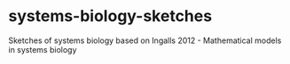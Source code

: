 # systems-biology-sketches
Sketches of systems biology based on Ingalls 2012 - Mathematical models in systems biology
